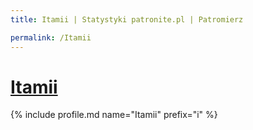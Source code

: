 ```yaml
---
title: Itamii | Statystyki patronite.pl | Patromierz

permalink: /Itamii
---
```


# [Itamii](https://patronite.pl/Itamii)

{% include profile.md name="Itamii" prefix="i" %}
